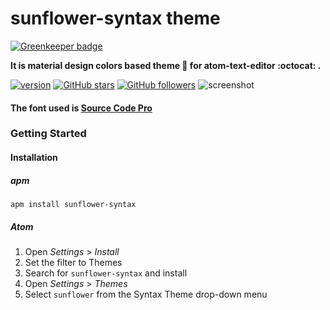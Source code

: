 # sunflower-syntax theme

[![Greenkeeper badge](https://badges.greenkeeper.io/maddhruv/sunflower-syntax.svg)](https://greenkeeper.io/)

**It is material design colors based theme :tophat: for atom-text-editor :octocat: .**

[![version](https://img.shields.io/badge/apm-0.2.0-green.svg?style=flat-square)](https://atom.io/themes/sunflower-syntax) [![GitHub stars](https://img.shields.io/github/stars/badges/shields.svg?style=social&label=Star)](https://github.com/midhruvjaink/sunflower-syntax) [![GitHub followers](https://img.shields.io/github/followers/espadrine.svg?style=social&label=Follow)](https://github.com/midhruvjaink)
![screenshot](http://i.imgur.com/xlcVsGK.png)

#### The font used is [Source Code Pro](https://fonts.googleapis.com/css?family=Source+Code+Pro)

### Getting Started
#### Installation
##### apm
```shell
apm install sunflower-syntax
```

##### Atom
1. Open *Settings* > *Install*
2. Set the filter to Themes
3. Search for ```sunflower-syntax``` and install
4. Open *Settings* > *Themes*
5. Select ```sunflower``` from the Syntax Theme drop-down menu
